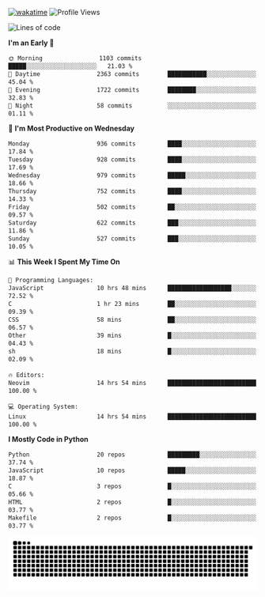 [![wakatime](https://wakatime.com/badge/user/b920b284-3cde-4cd4-b72e-f7f22d050b16.svg)](https://wakatime.com/@b920b284-3cde-4cd4-b72e-f7f22d050b16)
![Profile Views](http://img.shields.io/badge/Profile%20Views-4586-blue)
<!--START_SECTION:waka-->
![Lines of code](https://img.shields.io/badge/From%20Hello%20World%20I%27ve%20Written-6.4%20million%20lines%20of%20code-blue)

**I'm an Early 🐤** 

```text
🌞 Morning                1103 commits        █████░░░░░░░░░░░░░░░░░░░░   21.03 % 
🌆 Daytime                2363 commits        ███████████░░░░░░░░░░░░░░   45.04 % 
🌃 Evening                1722 commits        ████████░░░░░░░░░░░░░░░░░   32.83 % 
🌙 Night                  58 commits          ░░░░░░░░░░░░░░░░░░░░░░░░░   01.11 % 
```
📅 **I'm Most Productive on Wednesday** 

```text
Monday                   936 commits         ████░░░░░░░░░░░░░░░░░░░░░   17.84 % 
Tuesday                  928 commits         ████░░░░░░░░░░░░░░░░░░░░░   17.69 % 
Wednesday                979 commits         █████░░░░░░░░░░░░░░░░░░░░   18.66 % 
Thursday                 752 commits         ████░░░░░░░░░░░░░░░░░░░░░   14.33 % 
Friday                   502 commits         ██░░░░░░░░░░░░░░░░░░░░░░░   09.57 % 
Saturday                 622 commits         ███░░░░░░░░░░░░░░░░░░░░░░   11.86 % 
Sunday                   527 commits         ███░░░░░░░░░░░░░░░░░░░░░░   10.05 % 
```


📊 **This Week I Spent My Time On** 

```text
💬 Programming Languages: 
JavaScript               10 hrs 48 mins      ██████████████████░░░░░░░   72.52 % 
C                        1 hr 23 mins        ██░░░░░░░░░░░░░░░░░░░░░░░   09.39 % 
CSS                      58 mins             ██░░░░░░░░░░░░░░░░░░░░░░░   06.57 % 
Other                    39 mins             █░░░░░░░░░░░░░░░░░░░░░░░░   04.43 % 
sh                       18 mins             █░░░░░░░░░░░░░░░░░░░░░░░░   02.09 % 

🔥 Editors: 
Neovim                   14 hrs 54 mins      █████████████████████████   100.00 % 

💻 Operating System: 
Linux                    14 hrs 54 mins      █████████████████████████   100.00 % 
```

**I Mostly Code in Python** 

```text
Python                   20 repos            █████████░░░░░░░░░░░░░░░░   37.74 % 
JavaScript               10 repos            █████░░░░░░░░░░░░░░░░░░░░   18.87 % 
C                        3 repos             █░░░░░░░░░░░░░░░░░░░░░░░░   05.66 % 
HTML                     2 repos             █░░░░░░░░░░░░░░░░░░░░░░░░   03.77 % 
Makefile                 2 repos             █░░░░░░░░░░░░░░░░░░░░░░░░   03.77 % 
```




<!--END_SECTION:waka-->
![Snake animation](https://raw.githubusercontent.com/timmypidashev/timmypidashev/main/commits.svg)
